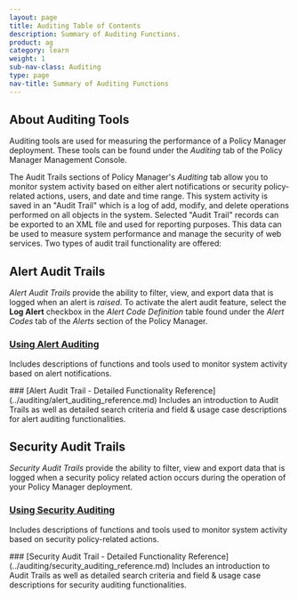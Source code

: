 ```yaml
---
layout: page
title: Auditing Table of Contents
description: Summary of Auditing Functions.
product: ag
category: learn
weight: 1
sub-nav-class: Auditing
type: page
nav-title: Summary of Auditing Functions
---
```


## About Auditing Tools
Auditing tools are used for measuring the performance of a Policy Manager deployment. These tools can be found under the *Auditing* tab of the Policy Manager Management Console.

The Audit Trails sections of Policy Manager's *Auditing* tab allow you to monitor system activity based on either alert notifications or security policy-related actions, users, and date and time range. This system activity is saved in an "Audit Trail" which is a log of add, modify, and delete operations performed on all objects in the system. Selected "Audit Trail" records can be exported to an XML file and used for reporting purposes. This data can be used to measure system performance and manage the security of web services. Two types of audit trail functionality are offered:

## Alert Audit Trails
*Alert Audit Trails* provide the ability to filter, view, and export data that is logged when an alert is *raised*. To activate the alert audit feature, select the **Log Alert** checkbox in the *Alert Code Definition* table found under the *Alert Codes* tab of the *Alerts* section of the Policy Manager.

### [Using Alert Auditing](../auditing/using_alert_auditing.md)
Includes descriptions of functions and tools used to monitor system activity based on alert notifications. 
<div class = "divider1"></div>
### [Alert Audit Trail - Detailed Functionality Reference](../auditing/alert_auditing_reference.md)
Includes an introduction to Audit Trails as well as detailed search criteria and field & usage case descriptions for alert auditing functionalities.

## Security Audit Trails
*Security Audit Trails* provide the ability to filter, view and export data that is logged when a security policy related action occurs during the operation of your Policy Manager deployment.

### [Using Security Auditing](../auditing/using_security_auditing.md)
Includes descriptions of functions and tools used to monitor system activity based on security policy-related actions.
<div class = "divider1"></div>
### [Security Audit Trail - Detailed Functionality Reference](../auditing/security_auditing_reference.md)
Includes an introduction to Audit Trails as well as detailed search criteria and field & usage case descriptions for security auditing functionalities.